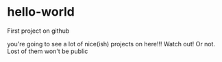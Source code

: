 # hello-world
First project on github

you're going to see a lot of nice(ish) projects on here!!! Watch out! Or not. Lost of them won't be public
